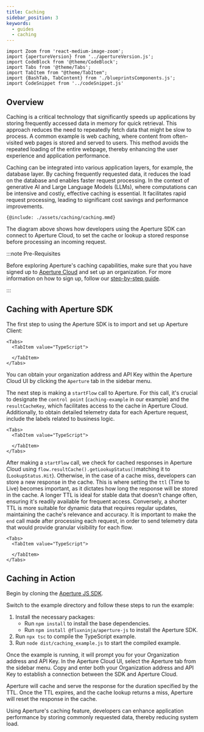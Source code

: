 ```yaml
---
title: Caching
sidebar_position: 3
keywords:
  - guides
  - caching
---
```


```mdx-code-block
import Zoom from 'react-medium-image-zoom';
import {apertureVersion} from '../apertureVersion.js';
import CodeBlock from '@theme/CodeBlock';
import Tabs from '@theme/Tabs';
import TabItem from "@theme/TabItem";
import {BashTab, TabContent} from './blueprintsComponents.js';
import CodeSnippet from '../codeSnippet.js'

```

## Overview

Caching is a critical technology that significantly speeds up applications by
storing frequently accessed data in memory for quick retrieval. This approach
reduces the need to repeatedly fetch data that might be slow to process. A
common example is web caching, where content from often-visited web pages is
stored and served to users. This method avoids the repeated loading of the
entire webpage, thereby enhancing the user experience and application
performance.

Caching can be integrated into various application layers, for example, the
database layer. By caching frequently requested data, it reduces the load on the
database and enables faster request processing. In the context of generative AI
and Large Language Models (LLMs), where computations can be intensive and
costly, effective caching is essential. It facilitates rapid request processing,
leading to significant cost savings and performance improvements.

<Zoom>

```mermaid
{@include: ./assets/caching/caching.mmd}
```

The diagram above shows how developers using the Aperture SDK can connect to
Aperture Cloud, to set the cache or lookup a stored response before processing
an incoming request.

</Zoom>

:::note Pre-Requisites

Before exploring Aperture's caching capabilities, make sure that you have signed
up to [Aperture Cloud](https://app.fluxninja.com/sign-up) and set up an
organization. For more information on how to sign up, follow our
[step-by-step guide](/reference/cloud-ui/sign-up.md).

:::

## Caching with Aperture SDK

The first step to using the Aperture SDK is to import and set up Aperture
Client:

```mdx-code-block
<Tabs>
  <TabItem value="TypeScript">
```

<CodeSnippet lang="ts" snippetName="clientConstructor" />

```mdx-code-block
  </TabItem>
</Tabs>
```

You can obtain your organization address and API Key within the Aperture Cloud
UI by clicking the `Aperture` tab in the sidebar menu.

The next step is making a `startFlow` call to Aperture. For this call, it's
crucial to designate the `control point` (`caching-example` in our example) and
the `resultCacheKey`, which facilitates access to the cache in Aperture Cloud.
Additionally, to obtain detailed telemetry data for each Aperture request,
include the labels related to business logic.

```mdx-code-block
<Tabs>
  <TabItem value="TypeScript">
```

<CodeSnippet lang="ts" snippetName="CStartFlow" />

```mdx-code-block
  </TabItem>
</Tabs>
```

After making a `startFlow` call, we check for cached responses in Aperture Cloud
using `flow.resultCache().getLookupStatus()`matching it to (`LookupStatus.Hit`).
Otherwise, in the case of a cache miss, developers can store a new response in
the cache. This is where setting the `ttl` (Time to Live) becomes important, as
it dictates how long the response will be stored in the cache. A longer TTL is
ideal for stable data that doesn't change often, ensuring it's readily available
for frequent access. Conversely, a shorter TTL is more suitable for dynamic data
that requires regular updates, maintaining the cache's relevance and accuracy.
It is important to make the `end` call made after processing each request, in
order to send telemetry data that would provide granular visibility for each
flow.

```mdx-code-block
<Tabs>
  <TabItem value="TypeScript">
```

<CodeSnippet lang="ts" snippetName="CacheLookup" />

```mdx-code-block
  </TabItem>
</Tabs>
```

## Caching in Action

Begin by cloning the
[Aperture JS SDK](https://github.com/fluxninja/aperture-js).

Switch to the example directory and follow these steps to run the example:

1. Install the necessary packages:
   - Run `npm install` to install the base dependencies.
   - Run `npm install @fluxninja/aperture-js` to install the Aperture SDK.
2. Run `npx tsc` to compile the TypeScript example.
3. Run `node dist/caching_example.js` to start the compiled example.

Once the example is running, it will prompt you for your Organization address
and API Key. In the Aperture Cloud UI, select the Aperture tab from the sidebar
menu. Copy and enter both your Organization address and API Key to establish a
connection between the SDK and Aperture Cloud.

Aperture will cache and serve the response for the duration specified by the
TTL. Once the TTL expires, and the cache lookup returns a miss, Aperture will
reset the response in the cache.

Using Aperture's caching feature, developers can enhance application performance
by storing commonly requested data, thereby reducing system load.
